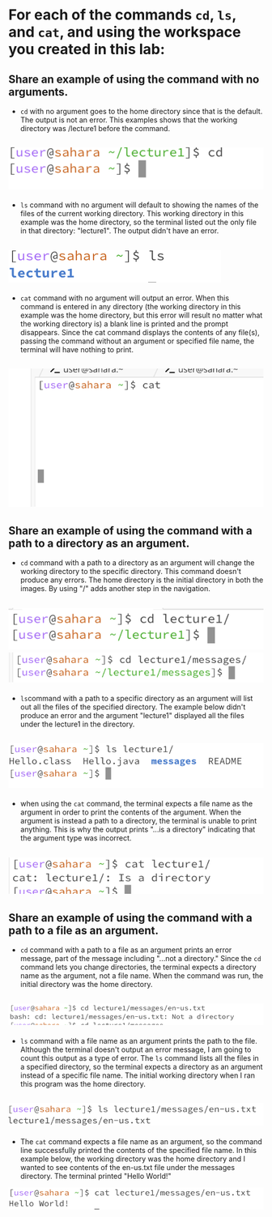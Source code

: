 # For each of the commands `cd`, `ls`, and `cat`, and using the workspace you created in this lab:

## **Share an example of using the command with no arguments.**
* `cd` with no argument goes to the home directory since that is the default. The output is not an error. This examples shows that the working directory was /lecture1 before the command.

![Image](NoArgumentCD.png)
---

* `ls` command with no argument will default to showing the names of the files of the current working directory. This working directory in this example was the home directory, so the terminal listed out the only file in that directory: "lecture1". The output didn't have an error.

![Image](NoArgumentLS.png)
---

* `cat` command with no argument will output an error. When this command is entered in any directory (the working directory in this example was the home directory, but this error will result no matter what the working directory is) a blank line is printed and the prompt disappears. Since the cat command displays the contents of any file(s), passing the command without an argument or specified file name, the terminal will have nothing to print. 

![Image](noArgumentCAT.png)
---

## **Share an example of using the command with a path to a directory as an argument.**
* `cd` command with a path to a directory as an argument will change the working directory to the specific directory. This command doesn't produce any errors. The home directory is the initial directory in both the images. By using "/" adds another step in the navigation. 
  
![Image](DirectoryCD.png)
![Image](PathCD.png)
---

* `ls`command with a path to a specific directory as an argument will list out all the files of the specified directory. The example below didn't produce an error and the argument "lecture1" displayed all the files under the lecture1 in the directory. 

![Image](DirectoryLS.png)
---

* when using the `cat` command, the terminal expects a file name as the argument in order to print the contents of the argument. When the argument is instead a path to a directory, the terminal is unable to print anything. This is why the output prints "...is a directory" indicating that the argument type was incorrect. 

![Image](DirectoryCAT.png)
---

## **Share an example of using the command with a path to a file as an argument.**
* `cd` command with a path to a file as an argument prints an error message, part of the message including "...not a directory." Since the `cd` command lets you change directories, the terminal expects a directory name as the argument, not a file name. When the command was run, the initial directory was the home directory. 
  
![Image](FileCD.png)
---

* `ls` command with a file name as an argument prints the path to the file. Although the terminal doesn't output an error message, I am going to count this output as a type of error. The `ls` command lists all the files in a specified directory, so the terminal expects a directory as an argument instead of a specific file name. The initial working directory when I ran this program was the home directory.

![Image](FileLS.png)
---

* The `cat` command expects a file name as an argument, so the command line successfully printed the contents of the specified file name. In this example below, the working directory was the home directory and I wanted to see contents of the en-us.txt file under the messages directory. The terminal printed "Hello World!" 

![Image](FileCAT.png)
